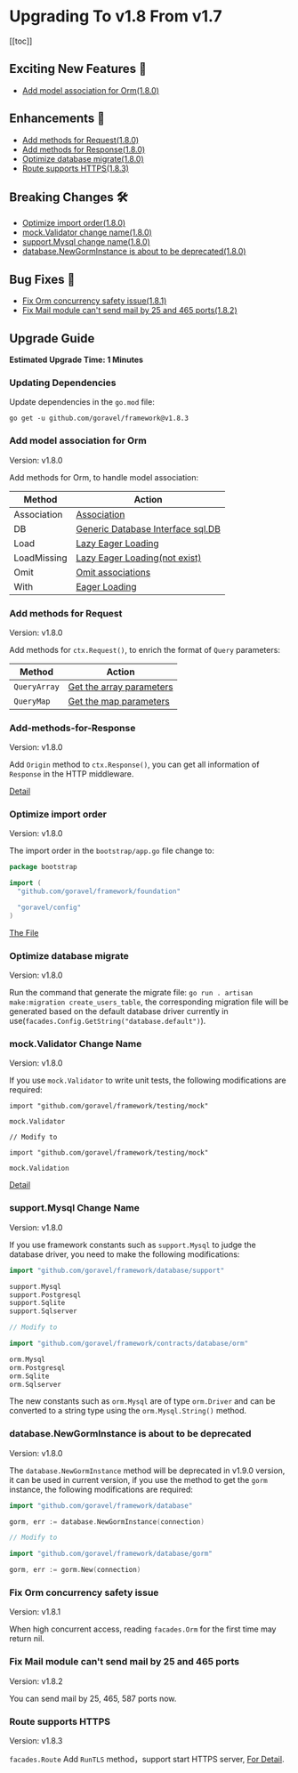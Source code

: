 # Upgrading To v1.8 From v1.7

[[toc]]

## Exciting New Features 🎉

- [Add model association for Orm(1.8.0)](#add-model-association-for-orm)

## Enhancements 🚀

- [Add methods for Request(1.8.0)](#add-methods-for-request)
- [Add methods for Response(1.8.0)](#add-methods-for-response)
- [Optimize database migrate(1.8.0)](#optimize-database-migrate)
- [Route supports HTTPS(1.8.3)](#route-supports-https)

## Breaking Changes 🛠

- [Optimize import order(1.8.0)](#optimize-import-order)
- [mock.Validator change name(1.8.0)](#mock-validator-change-Name)
- [support.Mysql change name(1.8.0)](#support-mysql-change-name)
- [database.NewGormInstance is about to be deprecated(1.8.0)](#database-newgorminstance-is-about-to-be-deprecated)

## Bug Fixes 🐛

- [Fix Orm concurrency safety issue(1.8.1)](#fix-Orm-concurrency-safety-issue)
- [Fix Mail module can't send mail by 25 and 465 ports(1.8.2)](#fix-mail-module-can-t-send-mail-by-25-and-465-ports)

## Upgrade Guide

**Estimated Upgrade Time: 1 Minutes**

### Updating Dependencies

Update dependencies in the `go.mod` file:

```
go get -u github.com/goravel/framework@v1.8.3
```

### Add model association for Orm

Version: v1.8.0

Add methods for Orm, to handle model association:

| Method       | Action                              |
| -----------  | --------------------------------- |
| Association  | [Association](../orm/relationships.md#querying-associations) |
| DB           | [Generic Database Interface sql.DB](../orm/getting-started.md#generic-database-interface-sqldb) |
| Load         | [Lazy Eager Loading](../orm/relationships.md#lazy-eager-loading) |
| LoadMissing  | [Lazy Eager Loading(not exist)](../orm/relationships.md#lazy-eager-loading)           |
| Omit         | [Omit associations](../orm/relationships.md#create-or-update-associations)     |
| With         | [Eager Loading](../orm/relationships.md#Eager-Loading)     |

### Add methods for Request

Version: v1.8.0

 Add methods for `ctx.Request()`, to enrich the format of `Query` parameters: 

| Method        | Action                              |
| -----------  | --------------------------------- |
| `QueryArray` | [Get the array parameters](../the-basics/request.md#Retrieving-Input-From-The-Query-String) |
| `QueryMap`   | [Get the map parameters](../the-basics/request.md#Retrieving-Input-From-The-Query-String) |

### Add-methods-for-Response

Version: v1.8.0

Add `Origin` method to `ctx.Response()`, you can get all  information of `Response` in the HTTP middleware.

[Detail](../the-basics/response.md#Get-Response)

### Optimize import order

Version: v1.8.0

The import order in the `bootstrap/app.go` file change to:

```go
package bootstrap

import (
  "github.com/goravel/framework/foundation"

  "goravel/config"
)
```

[The File](https://github.com/goravel/goravel/blob/v1.8.0/bootstrap/app.go)

### Optimize database migrate

Version: v1.8.0

Run the command that generate the migrate file: `go run . artisan make:migration create_users_table`, the corresponding migration file will be generated based on the default database driver currently in use(`facades.Config.GetString("database.default")`).

### mock.Validator Change Name

Version: v1.8.0

If you use `mock.Validator` to write unit tests, the following modifications are required:

```
import "github.com/goravel/framework/testing/mock"

mock.Validator

// Modify to

import "github.com/goravel/framework/testing/mock"

mock.Validation
```

[Detail](../testing/mock.md#Mock-facades.Validation)

### support.Mysql Change Name

Version: v1.8.0

If you use framework constants such as `support.Mysql` to judge the database driver, you need to make the following modifications:

```go
import "github.com/goravel/framework/database/support"

support.Mysql
support.Postgresql
support.Sqlite
support.Sqlserver

// Modify to

import "github.com/goravel/framework/contracts/database/orm"

orm.Mysql
orm.Postgresql
orm.Sqlite
orm.Sqlserver
```

The new constants such as `orm.Mysql` are of type `orm.Driver` and can be converted to a string type using the `orm.Mysql.String()` method.

### database.NewGormInstance is about to be deprecated

Version: v1.8.0

The `database.NewGormInstance` method will be deprecated in v1.9.0 version, it can be used in current version, if you use the method to get the `gorm` instance, the following modifications are required:

```go
import "github.com/goravel/framework/database"

gorm, err := database.NewGormInstance(connection)

// Modify to

import "github.com/goravel/framework/database/gorm"

gorm, err := gorm.New(connection)
```

### Fix Orm concurrency safety issue

Version: v1.8.1

When high concurrent access, reading `facades.Orm` for the first time may return nil.

### Fix Mail module can't send mail by 25 and 465 ports

Version: v1.8.2

You can send mail by 25, 465, 587 ports now.

### Route supports HTTPS

Version: v1.8.3

`facades.Route` Add `RunTLS` method，support start HTTPS server, [For Detail](../the-basics/routing.md#start-https-server).

<CommentService/>